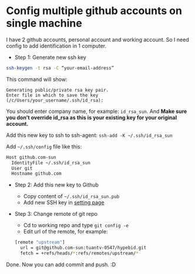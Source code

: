 # Config multiple github accounts on single machine

I have 2 github accounts, personal account and working account. So I need config
to add identification in 1 computer.

* Step 1: Generate new ssh key
```sh
ssh-keygen -t rsa -C “your-email-address”
```

This command will show:

```
Generating public/private rsa key pair.
Enter file in which to save the key (/c/Users/your_username/.ssh/id_rsa):
```

You should enter company name, for example: `id_rsa_sun`. And **Make sure you don’t override id_rsa as this is your existing key for your original account.**

Add this new key to ssh to ssh-agent: `ssh-add -K ~/.ssh/id_rsa_sun`

Add `~/.ssh/config` file like this:

```sh
Host github.com-sun
  IdentityFile ~/.ssh/id_rsa_sun
  User git
  Hostname github.com
```

* Step 2: Add this new key to Github

    + Copy content of `~/.ssh/id_rsa_sun.pub`
    + Add new SSH key in [setting page](https://github.com/settings/keys)


* Step 3: Change remote of git repo

    + Cd to working repo and type `git config -e`
    + Edit url of the remote, for example:

    ```sh
    [remote "upstream"]
      url = git@github.com-sun:tuantv-0547/hypebid.git
      fetch = +refs/heads/*:refs/remotes/upstream/*
    ```

Done. Now you can add commit and push. :D
